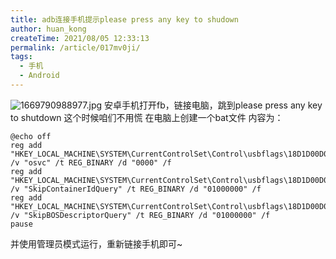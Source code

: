```yaml
---
title: adb连接手机提示please press any key to shudown
author: huan_kong
createTime: 2021/08/05 12:33:13
permalink: /article/017mv0ji/
tags: 
  - 手机
  - Android
---
```


![1669790988977.jpg](https://img.huankong.top/i/2022/11/30/6386fd0f492bc.jpg)
安卓手机打开fb，链接电脑，跳到please press any key to shutdown
这个时候咱们不用慌
在电脑上创建一个bat文件
内容为：

~~~batch
@echo off
reg add "HKEY_LOCAL_MACHINE\SYSTEM\CurrentControlSet\Control\usbflags\18D1D00D0100" /v "osvc" /t REG_BINARY /d "0000" /f
reg add "HKEY_LOCAL_MACHINE\SYSTEM\CurrentControlSet\Control\usbflags\18D1D00D0100" /v "SkipContainerIdQuery" /t REG_BINARY /d "01000000" /f
reg add "HKEY_LOCAL_MACHINE\SYSTEM\CurrentControlSet\Control\usbflags\18D1D00D0100" /v "SkipBOSDescriptorQuery" /t REG_BINARY /d "01000000" /f
pause
~~~

并使用管理员模式运行，重新链接手机即可~
